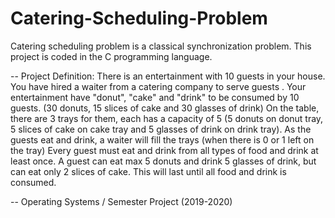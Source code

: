# Catering-Scheduling-Problem
 Catering scheduling problem is a classical synchronization problem.
 This project is coded in the C programming language.

-- Project Definition:
There is an entertainment with 10 guests in your house.
You have hired a waiter from a catering company to serve guests .
Your entertainment have "donut", "cake" and "drink" to be consumed by 10 guests. (30 donuts, 15 slices of cake and 30 glasses of drink)
On the table, there are 3 trays for them, each has a capacity of 5 (5 donuts on donut tray, 5 slices of cake on cake tray and 5 glasses of drink on drink tray).
As the guests eat and drink, a waiter will fill the trays (when there is 0 or 1 left on the tray)
Every guest must eat and drink from all types of food and drink at least once.
A guest can eat max 5 donuts and drink 5 glasses of drink, but can eat only 2 slices of cake.
This will last until all food and drink is consumed.

-- Operating Systems / Semester Project (2019-2020)
